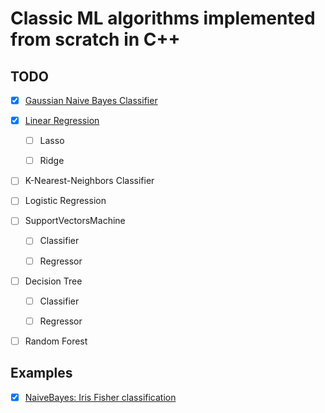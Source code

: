 # Classic ML algorithms implemented from scratch in C++

## TODO

- [x] [Gaussian Naive Bayes Classifier](https://github.com/Lassa30/ml-from-scratch/blob/main/include/models/naive_bayes.hpp)

- [x] [Linear Regression](https://github.com/Lassa30/ml-from-scratch/blob/main/include/models/linear_regression.hpp)

    - [ ] Lasso

    - [ ] Ridge

- [ ] K-Nearest-Neighbors Classifier

- [ ] Logistic Regression

- [ ] SupportVectorsMachine

  - [ ] Classifier

  - [ ] Regressor

- [ ] Decision Tree

  - [ ] Classifier

  - [ ] Regressor

- [ ] Random Forest

## Examples

- [x] [NaiveBayes: Iris Fisher classification](https://github.com/Lassa30/ml-from-scratch/blob/main/examples/naive_bayes_iris_classification.cpp)
